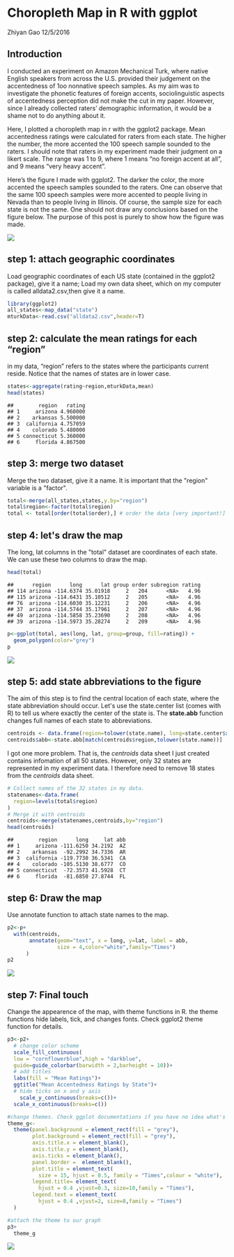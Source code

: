 Choropleth Map in R with ggplot
================
Zhiyan Gao
12/5/2016

Introduction
------------

I conducted an experiment on Amazon Mechanical Turk, where native English speakers from across the U.S. provided their judgement on the accentedness of 1oo nonnative speech samples. As my aim was to investigate the phonetic features of foreign accents, sociolinguistic aspects of accentedness perception did not make the cut in my paper. However, since I already collected raters’ demographic information, it would be a shame not to do anything about it.

Here, I plotted a choropleth map in r with the ggplot2 package. Mean accentedness ratings were calculated for raters from each state. The higher the number, the more accented the 100 speech sample sounded to the raters. I should note that raters in my experiment made their judgment on a likert scale. The range was 1 to 9, where 1 means “no foreign accent at all”, and 9 means “very heavy accent”.

Here’s the figure I made with ggplot2. The darker the color, the more accented the speech samples sounded to the raters. One can observe that the same 100 speech samples were more accented to people living in Nevada than to people living in Illinois. Of course, the sample size for each state is not the same. One should not draw any conclusions based on the figure below. The purpose of this post is purely to show how the figure was made.

<img src="allstates_files/figure-markdown_github/unnamed-chunk-1-1.png" style="display: block; margin: auto;" />

step 1: attach geographic coordinates
-------------------------------------

Load geographic coordinates of each US state (contained in the ggplot2 package), give it a name; Load my own data sheet, which on my computer is called alldata2.csv,then give it a name.

``` r
library(ggplot2)
all_states<-map_data("state")
mturkData<-read.csv("alldata2.csv",header=T)
```

step 2: calculate the mean ratings for each “region”
----------------------------------------------------

in my data, “region” refers to the states where the participants current reside. Notice that the names of states are in lower case.

``` r
states<-aggregate(rating~region,mturkData,mean)
head(states)
```

    ##        region   rating
    ## 1     arizona 4.960000
    ## 2    arkansas 5.500000
    ## 3  california 4.757059
    ## 4    colorado 5.480000
    ## 5 connecticut 5.360000
    ## 6     florida 4.867500

step 3: merge two dataset
-------------------------

Merge the two dataset, give it a name. It is important that the "region" variable is a "factor".

``` r
total<-merge(all_states,states,y.by="region")
total$region<-factor(total$region)
total <- total[order(total$order),] # order the data [very important!]
```

step 4: let's draw the map
--------------------------

The long, lat columns in the "total" dataset are coordinates of each state. We can use these two columns to draw the map.

``` r
head(total)
```

    ##      region      long      lat group order subregion rating
    ## 114 arizona -114.6374 35.01918     2   204      <NA>   4.96
    ## 115 arizona -114.6431 35.10512     2   205      <NA>   4.96
    ## 76  arizona -114.6030 35.12231     2   206      <NA>   4.96
    ## 37  arizona -114.5744 35.17961     2   207      <NA>   4.96
    ## 49  arizona -114.5858 35.23690     2   208      <NA>   4.96
    ## 39  arizona -114.5973 35.28274     2   209      <NA>   4.96

``` r
p<-ggplot(total, aes(long, lat, group=group, fill=rating)) +
  geom_polygon(color="grey")
p
```

<img src="allstates_files/figure-markdown_github/unnamed-chunk-6-1.png" style="display: block; margin: auto;" />

step 5: add state abbreviations to the figure
---------------------------------------------

The aim of this step is to find the central location of each state, where the state abbreviation should occur. Let's use the state.center list (comes with R) to tell us where exactly the center of the state is. The **state.abb** function changes full names of each state to abbreviations.

``` r
centroids <- data.frame(region=tolower(state.name), long=state.center$x, lat=state.center$y)
centroids$abb<-state.abb[match(centroids$region,tolower(state.name))]
```

I got one more problem. That is, the *centroids* data sheet I just created contains infomation of all 50 states. However, only 32 states are represented in my experiment data. I therefore need to remove 18 states from the *centroids* data sheet.

``` r
# Collect names of the 32 states in my data.
statenames<-data.frame(
  region=levels(total$region)
) 
# Merge it with centroids
centroids<-merge(statenames,centroids,by="region")
head(centroids)
```

    ##        region      long     lat abb
    ## 1     arizona -111.6250 34.2192  AZ
    ## 2    arkansas  -92.2992 34.7336  AR
    ## 3  california -119.7730 36.5341  CA
    ## 4    colorado -105.5130 38.6777  CO
    ## 5 connecticut  -72.3573 41.5928  CT
    ## 6     florida  -81.6850 27.8744  FL

step 6: Draw the map
--------------------

Use annotate function to attach state names to the map.

``` r
p2<-p+
  with(centroids, 
       annotate(geom="text", x = long, y=lat, label = abb, 
                size = 4,color="white",family="Times")
      )
p2
```

![](allstates_files/figure-markdown_github/unnamed-chunk-9-1.png)

step 7: Final touch
-------------------

Change the appearence of the map, with theme functions in R. the theme functions hide labels, tick, and changes fonts. Check ggplot2 theme function for details.

``` r
p3<-p2+
  # change color scheme
  scale_fill_continuous(
  low = "cornflowerblue",high = "darkblue",
  guide=guide_colorbar(barwidth = 2,barheight = 10))+
  # add titles
  labs(fill = "Mean Ratings")+
  ggtitle("Mean Accentedness Ratings by State")+
  # hide ticks on x and y axis
    scale_y_continuous(breaks=c())+ 
  scale_x_continuous(breaks=c()) 
```

``` r
#change themes. Check ggplot documentations if you have no idea what's going here
theme_g<-
  theme(panel.background = element_rect(fill = "grey"),
        plot.background = element_rect(fill = "grey"),
        axis.title.x = element_blank(),
        axis.title.y = element_blank(),
        axis.ticks = element_blank(),
        panel.border =  element_blank(),
        plot.title = element_text(
          size = 15, hjust = 0.5, family = "Times",colour = "white"),
        legend.title= element_text(
          hjust = 0.4 ,vjust=0.3, size=10,family = "Times"),
        legend.text = element_text(
          hjust = 0.4 ,vjust=2, size=8,family = "Times")
  )
```

``` r
#attach the theme to our graph
p3+
  theme_g
```

![](allstates_files/figure-markdown_github/unnamed-chunk-12-1.png)
